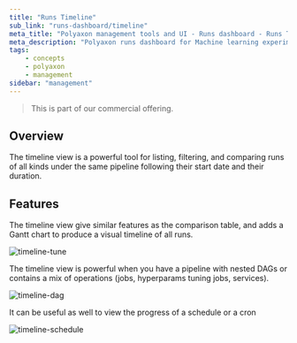 ```yaml
---
title: "Runs Timeline"
sub_link: "runs-dashboard/timeline"
meta_title: "Polyaxon management tools and UI - Runs dashboard - Runs Timeline"
meta_description: "Polyaxon runs dashboard for Machine learning experiment tracking and visualizations."
tags:
    - concepts
    - polyaxon
    - management
sidebar: "management"
---
```

<blockquote class="commercial">This is part of our commercial offering.</blockquote>

## Overview

The timeline view is a powerful tool for listing, filtering, and comparing runs of all kinds under the same pipeline following their start date and their duration.


## Features

The timeline view give similar features as the comparison table, and adds a Gantt chart to produce a visual timeline of all runs.

![timeline-tune](../../../../content/images/dashboard/timeline/timeline-tune.png)

The timeline view is powerful when you have a pipeline with nested DAGs or contains a mix of operations (jobs, hyperparams tuning jobs, services).

![timeline-dag](../../../../content/images/dashboard/timeline/timeline-dag.png)

It can be useful as well to view the progress of a schedule or a cron

![timeline-schedule](../../../../content/images/dashboard/timeline/timeline-schedule.png)
